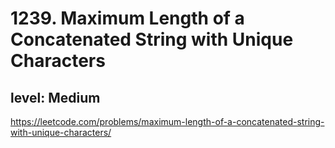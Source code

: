 # 1239. Maximum Length of a Concatenated String with Unique Characters
## level: Medium

https://leetcode.com/problems/maximum-length-of-a-concatenated-string-with-unique-characters/